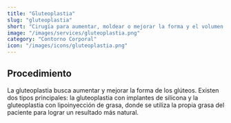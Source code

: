 ```yaml
---
title: "Gluteoplastia"
slug: "gluteoplastia"
short: "Cirugía para aumentar, moldear o mejorar la forma y el volumen de los glúteos."
image: "/images/services/gluteoplastia.png"
category: "Contorno Corporal"
icon: "/images/icons/gluteoplastia.png"
---
```

## Procedimiento
La gluteoplastia busca aumentar y mejorar la forma de los glúteos. Existen dos tipos principales: la gluteoplastia con implantes de silicona y la gluteoplastia con lipoinyección de grasa, donde se utiliza la propia grasa del paciente para lograr un resultado más natural.
